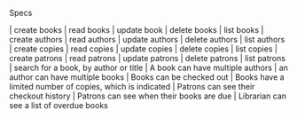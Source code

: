 Specs

| create books
| read books
| update book
| delete books
| list books
| create authors
| read authors
| update authors
| delete authors
| list authors
| create copies
| read copies
| update copies
| delete copies
| list copies
| create patrons
| read patrons
| update patrons
| delete patrons
| list patrons
| search for a book, by author or title
| A book can have multiple authors
| an author can have multiple books
| Books can be checked out
| Books have a limited number of copies, which is indicated
| Patrons can see their checkout history
| Patrons can see when their books are due
| Librarian can see a list of overdue books
